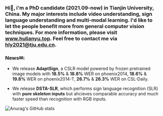 ### Hi👋, i'm a PhD candidate (2021.09-now) in Tianjin University, China. My major interests include video understanding, sign language understanding and multi-modal learning. I'd like to let the people benefit more from general computer vision techniques. For more information, please visit www.hulianyu.top. Feel free to contact me via hly2021@tju.edu.cn.

### News✉:
- We release **AdaptSign**, a CSLR model powered by frozen pretrained image models with **18.5%** & **18.8%** WER on phoenix2014, **18.6%** & **19.8%** WER on phoenix2014-T, **26.7%** & **26.3%** WER on CSL-Daily.

- We release **DSTA-SLR**, which performs sign language recognition (SLR) with **pure skeleton inputs** but ahcieves comparable accuracy and much faster speed than recognition with RGB inputs.

![Anurag's GitHub stats](https://github-readme-stats.vercel.app/api?username=hulianyuyy&hide=commits,prs,contribs)
